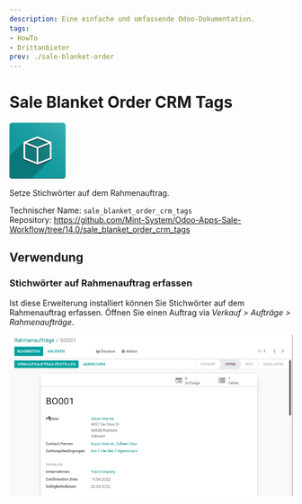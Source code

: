 ```yaml
---
description: Eine einfache und umfassende Odoo-Dokumentation.
tags:
- HowTo
- Drittanbieter
prev: ./sale-blanket-order
---
```

# Sale Blanket Order CRM Tags
![icon_oms_box](assets/icon_oms_box.png)

Setze Stichwörter auf dem Rahmenauftrag.

Technischer Name: `sale_blanket_order_crm_tags`\
Repository: <https://github.com/Mint-System/Odoo-Apps-Sale-Workflow/tree/14.0/sale_blanket_order_crm_tags>

## Verwendung

### Stichwörter auf Rahmenauftrag erfassen

Ist diese Erweiterung installiert können Sie Stichwörter auf dem Rahmenauftrag erfassen. Öffnen Sie einen Auftrag via *Verkauf > Aufträge > Rahmenaufträge*.

![Sale Blanket Order CRM Tags](assets/Sale%20Blanket%20Order%20CRM%20Tags.gif)